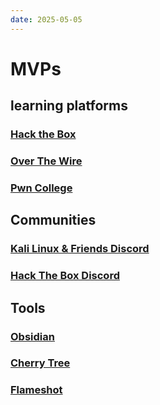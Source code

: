 ```yaml
---
date: 2025-05-05
---
```

# MVPs

## learning platforms
### [Hack the Box](https://www.hackthebox.com/)
### [Over The Wire](https://overthewire.org/wargames/)
### [Pwn College](https://pwn.college/)

## Communities
### [Kali Linux & Friends Discord](https://discord.gg/KRYqWa3u4P)
### [Hack The Box Discord](https://discord.gg/hackthebox)
## Tools
### [Obsidian](https://obsidian.md/)
### [Cherry Tree](https://www.giuspen.net/cherrytree/)
### [Flameshot](https://flameshot.org/)